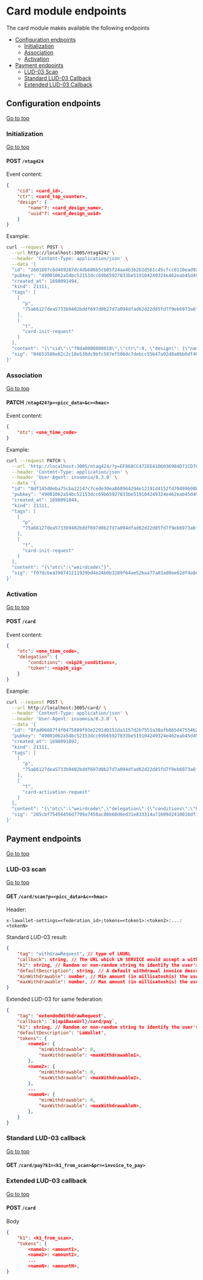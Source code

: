 # Card module endpoints
The card module makes available the following endpoints

<a name="top"></a>
- [Configuration endpoints](#configuration-endpoints)
    - [Initialization](#initialization)
    - [Association](#association)
    - [Activation](#activation)
- [Payment endpoints](#payment-endpoints)
    - [LUD-03 Scan](#lud-03-scan)
    - [Standard LUD-03 Callback](#standard-lud-03-callback)
    - [Extended LUD-03 Callback](#extended-lud-03-callback)
## Configuration endpoints
[Go to top](#top)
### Initialization
[Go to top](#top)
#### POST `/ntag424`
Event content:
```json
{
    "cid": <card_id>,
    "ctr": <card_tap_counter>,
    "design": {
        "name"?: <card_design_name>,
        "uuid"?: <card_design_uuid>
    }
}
```
Example:
```bash
curl --request POST \
  --url http://localhost:3005/ntag424/ \
  --header 'Content-Type: application/json' \
  --data '{
  "id": "2601807c6d469287dc4db606b5cb05f24aa4b3b2b2d561c45cfcc0110ead92e8",
  "pubkey": "49001062a54bc52153dcc69b65927833be519104249324e462eab45d494a0c46",
  "created_at": 1698091494,
  "kind": 21111,
  "tags": [
    [
      "p",
      "75a66127dea5733b9402bddf697d0b27d7a094dfad62d22d85fd7f9eb6973a6f"
    ],
    [
      "t",
      "card-init-request"
    ]
  ],
  "content": "{\"cid\":\"f0da0000000010\",\"ctr\":0, \"design\": {\"name\": \"To the moon\"}}",
  "sig": "04653586e82c2c18e538dc9bfc587ef506dc7debcc55b47a92d8a0bb6df40787728cf340189cb047b778768f3f26ab12d6d3948f5c21d32d416a95c3f1b2ea74"
}'
```

### Association
[Go to top](#top)
#### PATCH `/ntag424?p=<picc_data>&c=<hmac>`
Event content:
```json
{
    "otc": <one_time_code>
}
```
Example:
```bash
curl --request PATCH \
  --url 'http://localhost:3005/ntag424/?p=EF868CC472EE41D6036984D71CD70D92&c=B0F686A9F3930E42' \
  --header 'Content-Type: application/json' \
  --header 'User-Agent: insomnia/8.3.0' \
  --data '{
  "id": "0df145d0eba75cba22147c7cede30ea868964294e12191d4152fd70499b98b8b",
  "pubkey": "49001062a54bc52153dcc69b65927833be519104249324e462eab45d494a0c46",
  "created_at": 1698091844,
  "kind": 21111,
  "tags": [
    [
      "p",
      "75a66127dea5733b9402bddf697d0b27d7a094dfad62d22d85fd7f9eb6973a6f"
    ],
    [
      "t",
      "card-init-request"
    ]
  ],
  "content": "{\"otc\":\"weirdcode\"}",
  "sig": "f07dcbea398741211929bd4e24b0b3289f64ae52baa77a03ad0ee62df4a8e2c8f1ec66e0ef64725d83c74663ca8bac227be8bafc4eba96ef4de192f946cd2488"
}'
```

### Activation
[Go to top](#top)
#### POST `/card`
Event content:
```json
{
    "otc": <one_time_code>,
    "delegation": {
        "conditions": <nip26_conditions>,
        "token": <nip26_sig>
    }
}
```
Example:
```bash
curl --request POST \
  --url http://localhost:3005/card/ \
  --header 'Content-Type: application/json' \
  --header 'User-Agent: insomnia/8.3.0' \
  --data '{
  "id": "8fad06887f4f0475889f93e2291d0151da1157d2b7551a38afb865d47554b2e8",
  "pubkey": "49001062a54bc52153dcc69b65927833be519104249324e462eab45d494a0c46",
  "created_at": 1698091892,
  "kind": 21111,
  "tags": [
    [
      "p",
      "75a66127dea5733b9402bddf697d0b27d7a094dfad62d22d85fd7f9eb6973a6f"
    ],
    [
      "t",
      "card-activation-request"
    ]
  ],
  "content": "{\"otc\":\"weirdcode\",\"delegation\":{\"conditions\":\"kind=1112&created_at<1700762400&created_at>1698080400\",\"token\":\"dbf1ef362920cf20f9b1c1861e5491061dfb386437edf09d00f53d3f987265057d0b731e7d71d7a3eeef3c870881cca5b82647a6efa8caf04f25e0ba52606aa5\"}}",
  "sig": "285cbf75456456d7799a7450ac80b68d6ed31e833314a71609d2410016df34ef84d4c2187ae5670829909e60d0fdd73289250213e6ee90d98f7accce65317d2e"
}'
```

## Payment endpoints
[Go to top](#top)
### LUD-03 scan
[Go to top](#top)
#### GET `/card/scan?p=<picc_data>&c=<hmac>`
Header:
```
x-lawallet-settings=<federation_id>;tokens=<token1>:<token2>:...:<tokenN>
```
Standard LUD-03 result:
```json
{
    "tag": "withdrawRequest", // type of LNURL
    "callback": string, // The URL which LN SERVICE would accept a withdrawal Lightning invoice as query parameter
    "k1": string, // Random or non-random string to identify the user's LN WALLET when using the callback URL
    "defaultDescription": string, // A default withdrawal invoice description
    "minWithdrawable": number, // Min amount (in millisatoshis) the user can withdraw from LN SERVICE, or 0
    "maxWithdrawable": number, // Max amount (in millisatoshis) the user can withdraw from LN SERVICE, or equal to minWithdrawable if the user has no choice over the amounts
}
```
Extended LUD-03 for same federation:
```json
{
    "tag": 'extendedWithdrawRequest',
    "callback": `${apiBaseUrl}/card/pay`,
    "k1": string, // Random or non-random string to identify the user's LN WALLET when using the callback URL
    "defaultDescription": 'LaWallet',
    "tokens": {
        <name1>: {
            "minWithdrawable": 0,
            "maxWithdrawable": <maxWithdrawable1>,
        },
        <name2>: {
            "minWithdrawable": 0,
            "maxWithdrawable": <maxWithdrawable2>,
        },
        ...
        <nameN>: {
            "minWithdrawable": 0,
            "maxWithdrawable": <maxWithdrawableN>,
        },
    }
}
```

### Standard LUD-03 callback
[Go to top](#top)
#### GET `/card/pay?k1=<k1_from_scan>&pr=<invoice_to_pay>`

### Extended LUD-03 callback
[Go to top](#top)
#### POST `/card`
Body
```json
{
    "k1": <k1_from_scan>,
    "tokens": {
        <name1>: <amount1>,
        <name2>: <amount2>,
        ...
        <nameN>: <amountN>,
}
```
